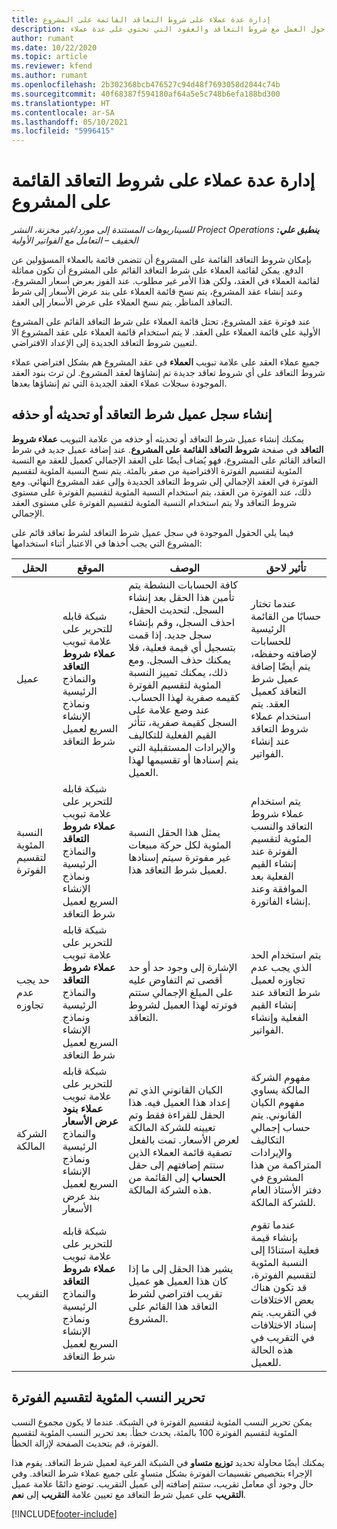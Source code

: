 ```yaml
---
title: إدارة عدة عملاء على شروط التعاقد القائمة على المشروع
description: يقدم هذا الموضوع معلومات حول العمل مع شروط التعاقد والعقود التي تحتوي على عدة عملاء.
author: rumant
ms.date: 10/22/2020
ms.topic: article
ms.reviewer: kfend
ms.author: rumant
ms.openlocfilehash: 2b302368bcb476527c94d48f7693058d2044c74b
ms.sourcegitcommit: 40f68387f594180af64a5e5c748b6efa188bd300
ms.translationtype: HT
ms.contentlocale: ar-SA
ms.lasthandoff: 05/10/2021
ms.locfileid: "5996415"
---
```

# <a name="manage-multiple-customers-on-project-based-contract-lines"></a>إدارة عدة عملاء على شروط التعاقد القائمة على المشروع

_**ينطبق علي:** ‏‫Project Operations للسيناريوهات المستندة إلى مورد/غير مخزنة‬، ‏‫النشر الخفيف – التعامل مع الفواتير الأولية‬_

بإمكان شروط التعاقد القائمة على المشروع أن تتضمن قائمة بالعملاء المسؤولين عن الدفع. يمكن لقائمة العملاء على شرط التعاقد القائم على المشروع أن تكون مماثلة لقائمة العملاء في العقد، ولكن هذا الأمر غير مطلوب. عند الفوز بعرض أسعار المشروع، وعند إنشاء عقد المشروع، يتم نسخ قائمة العملاء على بند عرض الأسعار إلى شرط التعاقد المناظر. يتم نسخ العملاء على عرض الأسعار إلى العقد.

عند فوترة عقد المشروع، تحتل قائمة العملاء على شرط التعاقد القائم على المشروع الأولية على قائمة العملاء على العقد. لا يتم استخدام قائمة العملاء على عقد المشروع الا لتعيين شروط التعاقد الجديدة إلى الإعداد الافتراضي.

جميع عملاء العقد على علامة تبويب **العملاء** في عقد المشروع هم بشكل افتراضي عملاء شروط التعاقد على أي شروط تعاقد جديدة تم إنشاؤها لعقد المشروع. لن ترث بنود العقد الموجودة سجلات عملاء العقد الجديدة التي تم إنشاؤها بعدها.

## <a name="create-update-or-delete-a-contract-line-customer-record"></a>إنشاء سجل عميل شرط التعاقد أو تحديثه أو حذفه

يمكنك إنشاء عميل شرط التعاقد أو تحديثه أو حذفه من علامة التبويب **عملاء شروط التعاقد** في صفحة **شروط التعاقد القائمة على المشروع**. عند إضافة عميل جديد في شرط التعاقد القائم على المشروع، فهو يُضاف أيضًا على العقد الإجمالي كعميل للعقد مع النسبة المئوية لتقسيم الفوترة‬ الافتراضية من صفر بالمئة. يتم نسخ النسبة المئوية لتقسيم الفوترة‬ في العقد الإجمالي إلى شروط التعاقد الجديدة وإلى عقد المشروع النهائي. ومع ذلك، عند الفوترة من العقد، يتم استخدام النسبة المئوية لتقسيم الفوترة‬ على مستوى شروط التعاقد ولا يتم استخدام النسبة المئوية لتقسيم الفوترة‬ على مستوى العقد الإجمالي. 

فيما يلي الحقول الموجودة في سجل عميل شرط التعاقد لشرط تعاقد قائم على المشروع التي يجب أخذها في الاعتبار أثناء استخدامها:

| الحقل | الموقع | ‏‏الوصف | تأثير لاحق |
| --- | --- | --- | --- |
| عميل | شبكة قابله للتحرير على علامة تبويب **عملاء شروط التعاقد** والنماذج الرئيسية ونماذج الإنشاء السريع لعميل شرط التعاقد | كافة الحسابات النشطة يتم تأمين هذا الحقل بعد إنشاء السجل. لتحديث الحقل، احذف السجل، وقم بإنشاء سجل جديد. إذا قمت بتسجيل أي قيمة فعلية، فلا يمكنك حذف السجل. ومع ذلك، يمكنك تمييز النسبة المئوية لتقسيم الفوترة‬ كقيمه صفرية لهذا الحساب. عند وضع علامة على السجل كقيمة صفرية، تتأثر القيم الفعلية للتكاليف والإيرادات المستقبلية التي يتم إسنادها أو تقسيمها لهذا العميل. | عندما تختار حسابًا من القائمة الرئيسية للحسابات لإضافته وحفظه، يتم أيضًا إضافة عميل شرط التعاقد كعميل العقد. يتم استخدام عملاء شروط التعاقد عند إنشاء الفواتير. |
| النسبة المئوية لتقسيم الفوترة | شبكة قابله للتحرير على علامة تبويب **عملاء شروط التعاقد** والنماذج الرئيسية ونماذج الإنشاء السريع لعميل شرط التعاقد | يمثل هذا الحقل النسبة المئوية لكل حركة مبيعات غير مفوترة سيتم إسنادها لعميل شرط التعاقد هذا. | يتم استخدام عملاء شروط التعاقد والنسب المئوية لتقسيم الفوترة عند إنشاء القيم الفعلية بعد الموافقة وعند إنشاء الفاتورة. |
| حد يجب عدم تجاوزه | شبكة قابله للتحرير على علامة تبويب **عملاء شروط التعاقد** والنماذج الرئيسية ونماذج الإنشاء السريع لعميل شرط التعاقد | الإشارة إلى وجود حد أو حد أقصى تم التفاوض عليه على المبلغ الإجمالي ستتم فوترته لهذا العميل لشروط التعاقد. | يتم استخدام الحد الذي يجب عدم تجاوزه لعميل شرط التعاقد عند إنشاء القيم الفعلية وإنشاء الفواتير. |
| الشركة المالكة | شبكة قابله للتحرير على علامة تبويب **عملاء بنود عرض الأسعار** والنماذج الرئيسية ونماذج الإنشاء السريع لعميل بند عرض الأسعار | الكيان القانوني الذي تم إعداد هذا العميل فيه. هذا الحقل للقراءة فقط وتم تعيينه للشركة المالكة لعرض الأسعار. تمت بالفعل تصفية قائمة العملاء الذين ستتم إضافتهم إلى حقل **الحساب** إلى القائمة من هذه الشركة المالكة. | مفهوم الشركة المالكة يساوي مفهوم الكيان القانوني. يتم حساب إجمالي التكاليف والإيرادات المتراكمة من هذا المشروع في دفتر الأستاذ العام للشركة المالكة. |
| التقريب | شبكة قابله للتحرير على علامة تبويب **عملاء شروط التعاقد** والنماذج الرئيسية ونماذج الإنشاء السريع لعميل شرط التعاقد | يشير هذا الحقل إلى ما إذا كان هذا العميل هو عميل تقريب افتراضي لشرط التعاقد هذا القائم على المشروع. | عندما تقوم بإنشاء قيمة فعلية استنادًا إلى النسبة المئوية لتقسيم الفوترة، قد تكون هناك بعض الاختلافات في التقريب. يتم إسناد الاختلافات في التقريب في هذه الحالة للعميل. |

## <a name="edit-billing-split-percentages"></a>تحرير النسب المئوية لتقسيم الفوترة

يمكن تحرير النسب المئوية لتقسيم الفوترة في الشبكة. عندما لا يكون مجموع النسب المئوية لتقسيم الفوترة 100 بالمئة، يحدث خطأ. بعد تحرير النسب المئوية لتقسيم الفوترة، قم بتحديث الصفحة لإزالة الخطأ.

يمكنك أيضًا محاولة تحديد **توزيع متساو** في الشبكة الفرعية لعميل شرط التعاقد. يقوم هذا الإجراء بتخصيص تقسيمات الفوترة بشكل متساوٍ على جميع عملاء شرط التعاقد. وفي حال وجود أي معامل تقريب، ستتم إضافته إلى عميل التقريب. توضع دائمًا علامة عميل **التقريب** على عميل شرط التعاقد مع تعيين علامة **التقريب** إلى **نعم**.


[!INCLUDE[footer-include](../includes/footer-banner.md)]